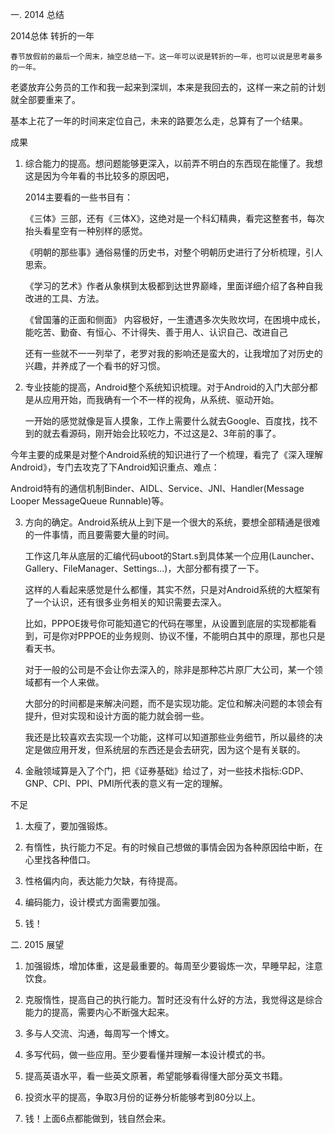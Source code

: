 一. 2014 总结

2014总体 转折的一年

    春节放假前的最后一个周末，抽空总结一下。这一年可以说是转折的一年，也可以说是思考最多的一年。

老婆放弃公务员的工作和我一起来到深圳，本来是我回去的，这样一来之前的计划就全部要重来了。

基本上花了一年的时间来定位自己，未来的路要怎么走，总算有了一个结果。



成果

1. 综合能力的提高。想问题能够更深入，以前弄不明白的东西现在能懂了。我想这是因为今年看的书比较多的原因吧，

   2014主要看的一些书目有：
   
   《三体》三部，还有《三体X》，这绝对是一个科幻精典，看完这整套书，每次抬头看星空有一种别样的感觉。

   《明朝的那些事》通俗易懂的历史书，对整个明朝历史进行了分析梳理，引人思索。

   《学习的艺术》作者从象棋到太极都到达世界巅峰，里面详细介绍了各种自我改进的工具、方法。

   《曾国藩的正面和侧面》 内容极好，一生遭遇多次失败坎坷，在困境中成长，能吃苦、勤奋、有恒心、不计得失、善于用人、认识自己、改进自己
   
   还有一些就不一一列举了，老罗对我的影响还是蛮大的，让我增加了对历史的兴趣，并养成了一个看书的好习惯。

2. 专业技能的提高，Android整个系统知识梳理。对于Android的入门大部分都是从应用开始，而我确有一个不一样的视角，从系统、驱动开始。

   一开始的感觉就像是盲人摸象，工作上需要什么就去Google、百度找，找不到的就去看源码，刚开始会比较吃力，不过这是2、3年前的事了。

  今年主要的成果是对整个Android系统的知识进行了一个梳理，看完了《深入理解Android》，专门去攻克了下Android知识重点、难点：

  Android特有的通信机制Binder、AIDL、Service、JNI、Handler(Message Looper MessageQueue Runnable)等。

3. 方向的确定。Android系统从上到下是一个很大的系统，要想全部精通是很难的一件事情，而且要需要大量的时间。
   
   工作这几年从底层的汇编代码uboot的Start.s到具体某一个应用(Launcher、Gallery、FileManager、Settings...)，大部分都有摸了一下。
   
   这样的人看起来感觉是什么都懂，其实不然，只是对Android系统的大框架有了一个认识，还有很多业务相关的知识需要去深入。
   
   比如，PPPOE拨号你可能知道它的代码在哪里，从设置到底层的实现都能看到，可是你对PPPOE的业务规则、协议不懂，不能明白其中的原理，那也只是看天书。
   
   对于一般的公司是不会让你去深入的，除非是那种芯片原厂大公司，某一个领域都有一个人来做。
   
   大部分的时间都是来解决问题，而不是实现功能。定位和解决问题的本领会有提升，但对实现和设计方面的能力就会弱一些。
   
   我还是比较喜欢去实现一个功能，这样可以知道那些业务细节，所以最终的决定是做应用开发，但系统层的东西还是会去研究，因为这个是有关联的。

4. 金融领域算是入了个门，把《证券基础》给过了，对一些技术指标:GDP、GNP、CPI、PPI、PMI所代表的意义有一定的理解。


不足

1. 太瘦了，要加强锻炼。

2. 有惰性，执行能力不足。有的时候自己想做的事情会因为各种原因给中断，在心里找各种借口。

3. 性格偏内向，表达能力欠缺，有待提高。

4. 编码能力，设计模式方面需要加强。

5. 钱！


二. 2015 展望
 
1. 加强锻炼，增加体重，这是最重要的。每周至少要锻炼一次，早睡早起，注意饮食。

2. 克服惰性，提高自己的执行能力。暂时还没有什么好的方法，我觉得这是综合能力的提高，需要内心不断强大起来。

3. 多与人交流、沟通，每周写一个博文。

4. 多写代码，做一些应用。至少要看懂并理解一本设计模式的书。

5. 提高英语水平，看一些英文原著，希望能够看得懂大部分英文书籍。

6. 投资水平的提高，争取3月份的证券分析能够考到80分以上。

7. 钱！上面6点都能做到，钱自然会来。
